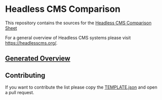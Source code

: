 # Headless CMS Comparison

This repository contains the sources for the [Headless CMS Comparison Sheet](https://docs.google.com/spreadsheets/d/1L2KNUf-8um8_yevKRTmUUQKy4DcoKWZ-GZR0HavrtoQ)

For a general overview of Headless CMS systems please visit https://headlesscms.org/.

## [Generated Overview](https://docs.google.com/spreadsheets/d/1L2KNUf-8um8_yevKRTmUUQKy4DcoKWZ-GZR0HavrtoQ)

## Contributing

If you want to contribute the list please copy the [TEMPLATE.json](TEMPLATE.json) and open a pull request.
